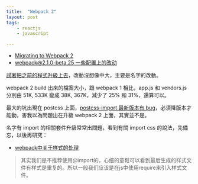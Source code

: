 ```yaml
---
title:  "Webpack 2"
layout: post
tags:
    - reactjs
    - javascript

---
```


* [Migrating to Webpack 2](http://javascriptplayground.com/blog/2016/10/moving-to-webpack-2/)
* [webpack@2.1.0-beta.25 一些配置上的改动](http://www.mmxiaowu.com/article/66)

[試著把之前的程式升級上去](https://github.com/shouda/color-hwb-viewer/commit/a9a37ecdddde08ea8d5f7aee954de4c76a485d60)，改動沒想像中大，主要是名字的改動。

webpack 2 build 出來的檔案大小，跟 webpack 1 相比，app.js 和 vendors.js 分別由 51K, 533K 變成 38K, 367K，減少了 25% 和 31%，還算可以。

最大的坑出現在 postcss 上面，[postcss-import 最新版本有 bug](https://github.com/postcss/postcss-import/issues/220)，必須降版本才能動，害我以為問題出在升級 webpack 2 上面，其實並不是。

名字有 import 的相關套件升級常常出問題，看到有關 import css 的說法，先備忘，以後再研究：

* [webpack中关于样式的处理](https://github.com/zhengweikeng/blog/issues/9)

> 其实我们是不推荐使用@import的，心细的童鞋可以看到最后生成的样式文件有样式是重复的。所以一般我们应该是在js中使用require来引入样式文件。
